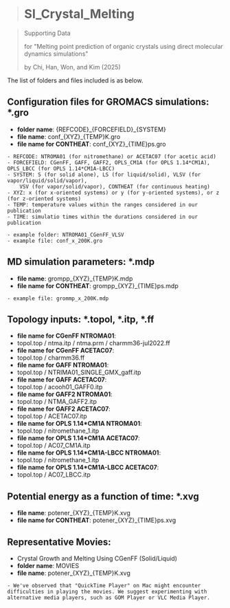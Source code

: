 ># SI_Crystal_Melting

>Supporting Data 
>
>for "Melting point prediction of organic crystals using direct molecular dynamics simulations" 
>
>by Chi, Han, Won, and Kim (2025)

The list of folders and files included is as below.
## Configuration files for GROMACS simulations: *.gro
   - **folder name**: {REFCODE}\_{FORCEFIELD}\_{SYSTEM}
   - **file name**:
       conf\_{XYZ}\_{TEMP}K.gro
   - **file name for CONTHEAT**:
       conf\_{XYZ}\_{TIME}ps.gro
     
	- REFCODE: NTROMA01 (for nitromethane) or ACETAC07 (for acetic acid)
	- FORCEFIELD: CGenFF, GAFF, GAFF2, OPLS_CM1A (for OPLS 1.14*CM1A), OPLS_LBCC (for OPLS 1.14*CM1A-LBCC)
 	- SYSTEM: S (for solid alone), LS (for liquid/solid), VLSV (for vapor/liquid/solid/vapor), 
  		VSV (for vapor/solid/vapor), CONTHEAT (for continuous heating)
	- XYZ: x (for x-oriented systems) or y (for y-oriented systems), or z (for z-oriented systems)
	- TEMP: temperature values within the ranges considered in our publication
	- TIME: simulatio times within the durations considered in our publication

	- example folder: NTROMA01_CGenFF_VLSV
 	- example file: conf_x_200K.gro
     
## MD simulation parameters: *.mdp
   - **file name**:
       grompp\_{XYZ}\_{TEMP}K.mdp
   - **file name for CONTHEAT**:
       grompp\_{XYZ}\_{TIME}ps.mdp

 	- example file: grommp_x_200K.mdp

## Topology inputs: *.topol, *.itp, *.ff
   - **file name for CGenFF NTROMA01**:
   - topol.top / ntma.itp / ntma.prm / charmm36-jul2022.ff
   - **file name for CGenFF ACETAC07**:
   - topol.top / charmm36.ff
   - **file name for GAFF NTROMA01**:
   - topol.top / NTRIMA01_SINGLE_GMX_gaff.itp
   - **file name for GAFF ACETAC07**:
   - topol.top / acooh01_GAFF0.itp
   - **file name for GAFF2 NTROMA01**:
   - topol.top / NTMA_GAFF2.itp
   - **file name for GAFF2 ACETAC07**:
   - topol.top / ACETAC07.itp
   - **file name for OPLS 1.14*CM1A NTROMA01**:
   - topol.top / nitromethane_1.itp
   - **file name for OPLS 1.14*CM1A ACETAC07**:
   - topol.top / AC07_CM1A.itp
   - **file name for OPLS 1.14*CM1A-LBCC NTROMA01**:
   - topol.top / nitromethane_1.itp
   - **file name for OPLS 1.14*CM1A-LBCC ACETAC07**:
   - topol.top / AC07_LBCC.itp


## Potential energy as a function of time: *.xvg 
   - **file name**:
       potener\_{XYZ}\_{TEMP}K.xvg
   - **file name for CONTHEAT**:
       potener\_{XYZ}\_{TIME}ps.xvg

## Representative Movies: 

   - Crystal Growth and Melting Using CGenFF (Solid/Liquid)
   - **folder name**: MOVIES
   - **file name**:
       potener\_{XYZ}\_{TEMP}K.xvg

    - We've observed that "QuickTime Player" on Mac might encounter difficulties in playing the movies. We suggest experimenting with alternative media players, such as GOM Player or VLC Media Player.
